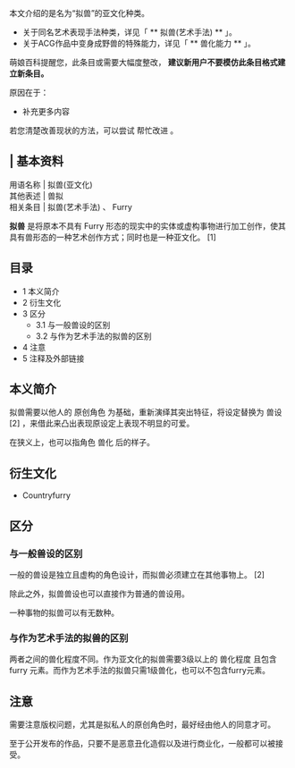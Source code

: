 本文介绍的是名为“拟兽”的亚文化种类。

  * 关于同名艺术表现手法种类，详见「 ** 拟兽(艺术手法)  ** 」。 
  * 关于ACG作品中变身成野兽的特殊能力，详见「 ** 兽化能力  ** 」。 

萌娘百科提醒您，此条目或需要大幅度整改， **建议新用户不要模仿此条目格式建立新条目。**

原因在于：  

  * 补充更多内容 

若您清楚改善现状的方法，可以尝试  帮忙改进  。

|  **基本资料**  
---  
用语名称  |  拟兽(亚文化)   
其他表述  |  兽拟   
相关条目  |  拟兽(艺术手法)  、  Furry   
  
**拟兽** 是将原本不具有  Furry  形态的现实中的实体或虚构事物进行加工创作，使其具有兽形态的一种艺术创作方式；同时也是一种亚文化。  [1]

##  目录

  * 1  本义简介 
  * 2  衍生文化 
  * 3  区分 
    * 3.1  与一般兽设的区别 
    * 3.2  与作为艺术手法的拟兽的区别 
  * 4  注意 
  * 5  注释及外部链接 

##  本义简介

拟兽需要以他人的  原创角色  为基础，重新演绎其突出特征，将设定替换为  兽设  [2]  ，来借此来凸出表现原设定上表现不明显的可爱。

在狭义上，也可以指角色  兽化  后的样子。

##  衍生文化

  * Countryfurry 

##  区分

###  与一般兽设的区别

一般的兽设是独立且虚构的角色设计，而拟兽必须建立在其他事物上。  [2]

除此之外，拟兽兽设也可以直接作为普通的兽设用。

一种事物的拟兽可以有无数种。

###  与作为艺术手法的拟兽的区别

两者之间的兽化程度不同。作为亚文化的拟兽需要3级以上的  兽化程度  且包含  furry
元素。而作为艺术手法的拟兽只需1级兽化，也可以不包含furry元素。

##  注意

需要注意版权问题，尤其是拟私人的原创角色时，最好经由他人的同意才可。

至于公开发布的作品，只要不是恶意丑化造假以及进行商业化，一般都可以被接受。